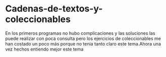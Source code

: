 # Cadenas-de-textos-y-coleccionables

En los primeros programas no hubo complicaciones y las soluciones las puede realizar con poca consulta pero los ejercicios de coleccionables me han costado un poco más
porque no tenia tanto claro este tema.Ahora una vez hechos entiendo mejor este tema
